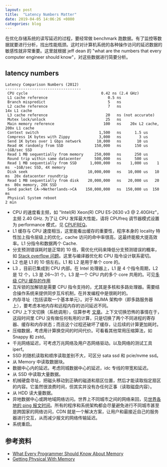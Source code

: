 ```yaml
---
layout: post
title:  "Latency Numbers Matter"
date: 2019-04-05 14:06:26 +0800
categories: blog
---
```


在优化存储系统的读写延迟的过程，要经常做 benchmark 跑数据。有了监控等数据就要进行分析，找出性能瓶颈。这时对计算机系统的各种操作访问的延迟数据的敏感性就非常重要。这里就根据 jeff dean 的 "what are the numbers that every computer engineer should know"，对这些数据进行简要分析。

<!--description-->

## latency numbers 
```
Latency Comparison Numbers (2012)
----------------------------------
 CPU cycle                                 0.42 ns (2.4 GHz)
 L1 cache reference                           0.5 ns
 Branch mispredict                            5   ns
 L2 cache reference                           7   ns                      14x L1 cache
 L3 cache reference                          20   ns (not accurate)
 Mutex lock/unlock                           25   ns
 Main memory reference                      100   ns    20x L2 cache, 200x L1 cache
 Context switch                           1,500   ns      1.5 us
 Compress 1K bytes with Zippy             3,000   ns        3 us
 Send 1K bytes over 1 Gbps network       10,000   ns       10 us
 Read 4K randomly from SSD              150,000   ns      150 us          ~1GB/sec SSD
 Read 1 MB sequentially from memory     250,000   ns      250 us
 Round trip within same datacenter      500,000   ns      500 us
 Read 1 MB sequentially from SSD      1,000,000   ns    1,000 us    1 ms  ~1GB/sec SSD, 4X memory
 Disk seek                           10,000,000   ns   10,000 us   10 ms  20x datacenter roundtrip
 Read 1 MB sequentially from disk    20,000,000   ns   20,000 us   20 ms  80x memory, 20X SSD
 Send packet CA->Netherlands->CA    150,000,000   ns  150,000 us  150 ms
 Physical System reboot                                                   2 min
```

- CPU 的速度看主频，如 "Intel(R) Xeon(R) CPU E5-2630 v3 @ 2.40GHz"，主频 2.40 GHz. 为了让 CPU 发挥最大性能，请将 CPUfreq 调节器模式设置为 performance 模式，见 [CPUFREQ](https://access.redhat.com/documentation/zh-cn/red_hat_enterprise_linux/7/html/power_management_guide/cpufreq_governors)。
- L1 缓存与 CPU 速度相当，这里能看出缓存的重要性，程序本身的 locality 特性加上指令层级上的优化，cache 访问的命中率很高，这最终能极大提高效率。L1 分指令和数据两个 Cache.
- 分支预测错误耗时是正常的 10 倍，需优化代码来降低分支预测错误的概率，如 [Stack overflow 问题](http://stackoverflow.com/questions/11227809/why-is-it-faster-to-process-a-sorted-array-than-an-unsorted-array)。这里与编译器优化和 CPU 指令设计联系密切。
- L2 也是 L1 的 10 倍左右。L1 和 L2 是用于单个 core 的。
- L3 ，目前已集成到 CPU 内部。在 Intel 处理器上，L1 是 4 个指令周期，L2 是 12 个，L3 是 26～31 个。L3 是一个 CPU 内的多个 core 共用的。可见[多级 CPU 缓存的作用](https://fgiesen.wordpress.com/2016/08/07/why-do-cpus-have-multiple-cache-levels/)
- 互斥锁的加解锁是需要 CPU 指令支持的，尤其是多核和多路处理器。需要结合操作系统来提供同步互斥机制，在并发编程中是很耗时的。
- 内存寻址（包括读取一个基本单元）。对于 NUMA 架构中（即多路服务器上），要考虑本地内存和远程内存的访问延迟不同。
- CPU 上下文切换（系统调用），估算参考 [文章](https://blog.tsunanet.net/2010/11/how-long-does-it-take-to-make-context.html)。上下文切换恐怖的事情在于，这段时间里 CPU 没有做任何有用的计算，只是切换了两个不同进程的寄存器、缓存和内存状态；而且这个过程还破坏了缓存，让后续的计算更加耗时。
- 压缩数据，考虑用计算换空间的时间代价。可看看其他常用压缩算法，如 Snappy 和 zstd。
- 千兆网络延迟，可考虑万兆网络及用户态网络驱动。以及网络的测试工具 iperf。
- SSD 的随机读取和顺序读取差别不大，可区分 sata ssd 和 pcie/nvme ssd。
- 从 Memory 中读取数据块。
- 数据中心内的延迟。考虑同城数据中心的延迟，idc 专线的带宽和延迟。
- 从 SSD 中读取大量数据。
- 机械硬盘寻址，把磁头移动到正确的磁道和扇区位置，然后才能读取指定扇区的内容。它虽然很浪费时间，但其实并没有办任何正事（读取磁盘内容）。
- 从 HDD 读大量数据。
- 异地数据中心或跨地域网络访问。世界上不同城市之间的网络来回，见[世界各地的 ping 报文时间](https://wondernetwork.com/pings/)。所有的程序和系统架构都会尽量避免进行不同城市甚至是跨国家的网络访问，CDN 就是一个解决方案，让用户和最接近自己的服务器进行交互，从而减少报文的网络传输延迟。
- 系统重启。


## 参考资料
- [What Every Programmer Should Know About Memory](https://www.akkadia.org/drepper/cpumemory.pdf)
- [Getting Physical With Memory](http://duartes.org/gustavo/blog/post/getting-physical-with-memory/)
